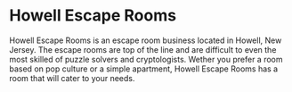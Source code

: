 # Howell Escape Rooms

Howell Escape Rooms is an escape room business located in Howell, New Jersey. The escape rooms are top of the line and are difficult to even the most skilled of puzzle solvers and cryptologists. Wether you prefer a room based on pop culture or a simple apartment, Howell Escape Rooms has a room that will cater to your needs.

